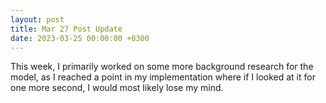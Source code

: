 ```yaml
---
layout: post
title: Mar 27 Post Update
date: 2023-03-25 00:00:00 +0300
---
```


This week, I primarily worked on some more background research for the model, as I reached a point in my implementation where if I looked at it for one more second, I would most likely lose my mind. 
